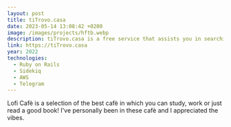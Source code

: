 ```yaml
---
layout: post
title: tiTrovo.casa
date: 2023-05-14 13:08:42 +0200
image: /images/projects/hftb.webp
description: tiTrovo.casa is a free service that assists you in searching for a house to buy or rent in Italy.
link: https://tiTrovo.casa
year: 2022
technologies:
  - Ruby on Rails
  - Sidekiq
  - AWS
  - Telegram
---
```


Lofi Cafè is a selection of the best cafè in which you can study, work or just read a good book! I've personally been in these cafè and I appreciated the vibes.
